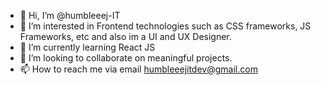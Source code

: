 - 👋 Hi, I’m @humbleeej-IT
- 👀 I’m interested in Frontend technologies such as CSS frameworks, JS Frameworks, etc and also im a UI and UX Designer.
- 🌱 I’m currently learning React JS
- 💞️ I’m looking to collaborate on meaningful projects.
- 📫 How to reach me via email humbleeejitdev@gmail.com

<!---
humbleeej-IT/humbleeej-IT is a ✨ special ✨ repository because its `README.md` (this file) appears on your GitHub profile.
You can click the Preview link to take a look at your changes.
--->
